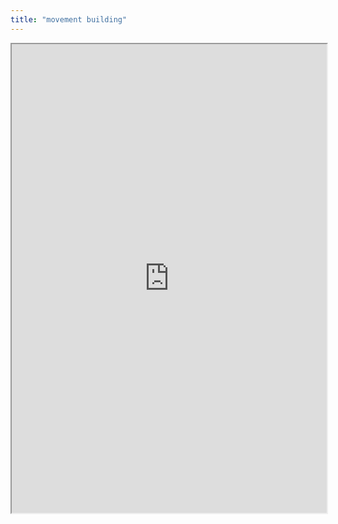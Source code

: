 ```yaml
---
title: "movement building"
---
```



<iframe height="750" width="100%" src="https://ewelton.github.io/ktest/wiki.html#movement%20building"></iframe>
